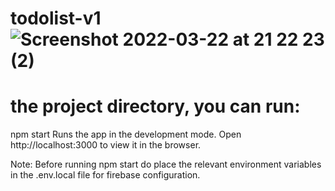 # todolist-v1![Screenshot 2022-03-22 at 21 22 23 (2)](https://user-images.githubusercontent.com/62755319/160301459-6ffad3ae-5baa-4df6-9460-567975af599f.png)


# the project directory, you can run:

npm start
Runs the app in the development mode.
Open http://localhost:3000 to view it in the browser.

Note: Before running npm start do place the relevant environment variables in the .env.local file for firebase configuration.

